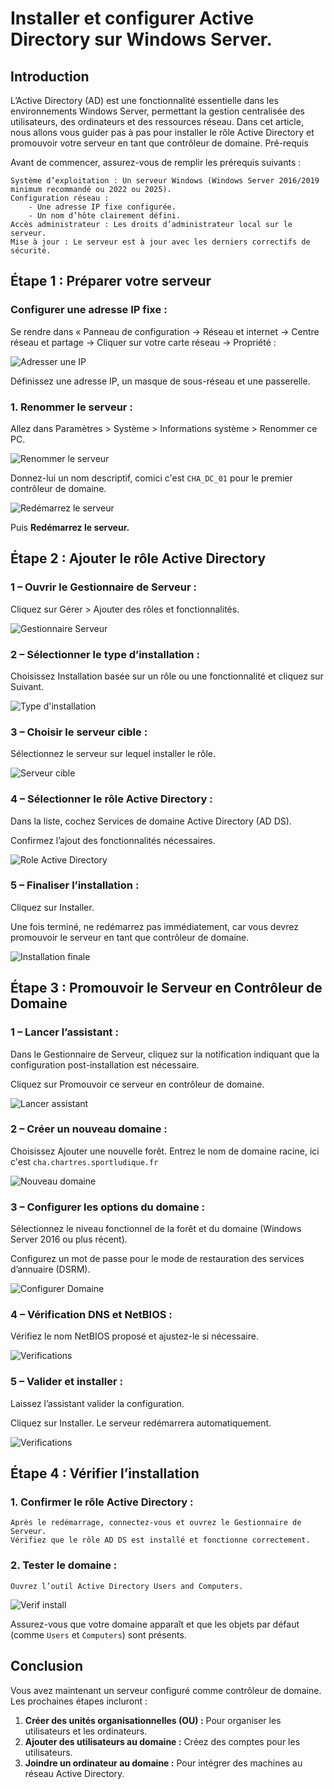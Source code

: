 # Installer et configurer Active Directory sur Windows Server.

## Introduction

L’Active Directory (AD) est une fonctionnalité essentielle dans les environnements Windows Server, permettant la gestion centralisée des utilisateurs, des ordinateurs et des ressources réseau. Dans cet article, nous allons vous guider pas à pas pour installer le rôle Active Directory et promouvoir votre serveur en tant que contrôleur de domaine.
Pré-requis

Avant de commencer, assurez-vous de remplir les prérequis suivants :

    Système d’exploitation : Un serveur Windows (Windows Server 2016/2019 minimum recommandé ou 2022 ou 2025).
    Configuration réseau :
        - Une adresse IP fixe configurée.
        - Un nom d’hôte clairement défini.
    Accès administrateur : Les droits d’administrateur local sur le serveur.
    Mise à jour : Le serveur est à jour avec les derniers correctifs de sécurité.

## Étape 1 : Préparer votre serveur

### Configurer une adresse IP fixe :
Se rendre dans « Panneau de configuration -> Réseau et internet -> Centre réseau et partage -> Cliquer sur votre carte réseau -> Propriété :

![Adresser une IP](images/AD/ad1.png)

Définissez une adresse IP, un masque de sous-réseau et une passerelle.

### 1. Renommer le serveur :
Allez dans Paramètres > Système > Informations système > Renommer ce PC.

![Renommer le serveur](images/AD/ad2.png)

Donnez-lui un nom descriptif, comici c'est ```CHA_DC_01``` pour le premier contrôleur de domaine.

![Redémarrez le serveur](images/AD/ad3.png)

Puis **Redémarrez le serveur.**

## Étape 2 : Ajouter le rôle Active Directory

### 1 – Ouvrir le Gestionnaire de Serveur :
Cliquez sur Gérer > Ajouter des rôles et fonctionnalités.

![Gestionnaire Serveur](images/AD/ad4.png)

### 2 – Sélectionner le type d’installation :
Choisissez Installation basée sur un rôle ou une fonctionnalité et cliquez sur Suivant.

![Type d'installation](images/AD/ad5.png)

### 3 – Choisir le serveur cible :
Sélectionnez le serveur sur lequel installer le rôle.

![Serveur cible](images/AD/ad6.png)

### 4 – Sélectionner le rôle Active Directory :
Dans la liste, cochez Services de domaine Active Directory (AD DS).

Confirmez l’ajout des fonctionnalités nécessaires.

![Role Active Directory](images/AD/ad7.png)

### 5 – Finaliser l’installation :
Cliquez sur Installer.

Une fois terminé, ne redémarrez pas immédiatement, car vous devrez promouvoir le serveur en tant que contrôleur de domaine.

![Installation finale](images/AD/ad8.png)

## Étape 3 : Promouvoir le Serveur en Contrôleur de Domaine

### 1 – Lancer l’assistant :
Dans le Gestionnaire de Serveur, cliquez sur la notification indiquant que la configuration post-installation est nécessaire.

Cliquez sur Promouvoir ce serveur en contrôleur de domaine.

![Lancer assistant](images/AD/ad9.png)

### 2 – Créer un nouveau domaine :

Choisissez Ajouter une nouvelle forêt.
Entrez le nom de domaine racine, ici c'est ```cha.chartres.sportludique.fr```

![Nouveau domaine](images/AD/ad10.png)

### 3 – Configurer les options du domaine :
Sélectionnez le niveau fonctionnel de la forêt et du domaine (Windows Server 2016 ou plus récent).

Configurez un mot de passe pour le mode de restauration des services d’annuaire (DSRM).

![Configurer Domaine](images/AD/ad11.png)

### 4 – Vérification DNS et NetBIOS :
Vérifiez le nom NetBIOS proposé et ajustez-le si nécessaire.

![Verifications](images/AD/ad12.png)

### 5 – Valider et installer :
Laissez l’assistant valider la configuration.

Cliquez sur Installer. Le serveur redémarrera automatiquement.

![Verifications](images/AD/ad13.png)

## Étape 4 : Vérifier l’installation

### 1. Confirmer le rôle Active Directory :
    Après le redémarrage, connectez-vous et ouvrez le Gestionnaire de Serveur.
    Vérifiez que le rôle AD DS est installé et fonctionne correctement.
### 2. Tester le domaine :
    Ouvrez l’outil Active Directory Users and Computers.

![Verif install](images/AD/ad14.png)

Assurez-vous que votre domaine apparaît et que les objets par défaut (comme ```Users``` et ```Computers```) sont présents.

## Conclusion

Vous avez maintenant un serveur configuré comme contrôleur de domaine. Les prochaines étapes incluront :

1. **Créer des unités organisationnelles (OU) :** Pour organiser les utilisateurs et les ordinateurs.
2. **Ajouter des utilisateurs au domaine :** Créez des comptes pour les utilisateurs.
3. **Joindre un ordinateur au domaine :** Pour intégrer des machines au réseau Active Directory.
